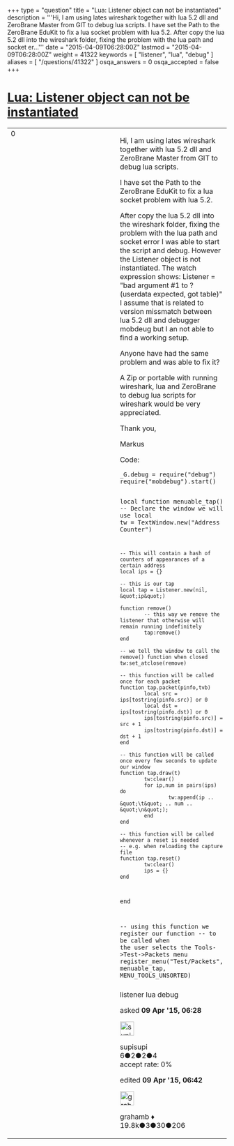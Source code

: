 +++
type = "question"
title = "Lua: Listener object can not be instantiated"
description = '''Hi, I am using lates wireshark together with lua 5.2 dll and ZeroBrane Master from GIT  to debug lua scripts. I have set the Path to the ZeroBrane EduKit to fix a lua socket problem with lua 5.2. After copy the lua 5.2 dll into the wireshark folder, fixing the problem with the lua path and socket er...'''
date = "2015-04-09T06:28:00Z"
lastmod = "2015-04-09T06:28:00Z"
weight = 41322
keywords = [ "listener", "lua", "debug" ]
aliases = [ "/questions/41322" ]
osqa_answers = 0
osqa_accepted = false
+++

<div class="headNormal">

# [Lua: Listener object can not be instantiated](/questions/41322/lua-listener-object-can-not-be-instantiated)

</div>

<div id="main-body">

<div id="askform">

<table id="question-table" style="width:100%;"><colgroup><col style="width: 50%" /><col style="width: 50%" /></colgroup><tbody><tr class="odd"><td style="width: 30px; vertical-align: top"><div class="vote-buttons"><span id="post-41322-upvote" class="ajax-command post-vote up" rel="nofollow" title="I like this post (click again to cancel)"> </span><div id="post-41322-score" class="post-score" title="current number of votes">0</div><span id="post-41322-downvote" class="ajax-command post-vote down" rel="nofollow" title="I dont like this post (click again to cancel)"> </span> <span id="favorite-mark" class="ajax-command favorite-mark" rel="nofollow" title="mark/unmark this question as favorite (click again to cancel)"> </span><div id="favorite-count" class="favorite-count"></div></div></td><td><div id="item-right"><div class="question-body"><p>Hi, I am using lates wireshark together with lua 5.2 dll and ZeroBrane Master from GIT to debug lua scripts.</p><p>I have set the Path to the ZeroBrane EduKit to fix a lua socket problem with lua 5.2.</p><p>After copy the lua 5.2 dll into the wireshark folder, fixing the problem with the lua path and socket error I was able to start the script and debug. However the Listener object is not instantiated. The watch expression shows: Listener = "bad argument #1 to ? (userdata expected, got table)" I assume that is related to version missmatch between lua 5.2 dll and debugger mobdeug but I an not able to find a working setup.</p><p>Anyone have had the same problem and was able to fix it?</p><p>A Zip or portable with running wireshark, lua and ZeroBrane to debug lua scripts for wireshark would be very appreciated.</p><p>Thank you,</p><p>Markus</p><p>Code:</p><pre><code>_G.debug = require(&quot;debug&quot;)
require(&quot;mobdebug&quot;).start()

local function menuable_tap()
    -- Declare the window we will use
    local tw = TextWindow.new(&quot;Address Counter&quot;)

    -- This will contain a hash of counters of appearances of a certain address
    local ips = {}

    -- this is our tap
    local tap = Listener.new(nil, &quot;ip&quot;)

    function remove()
            -- this way we remove the listener that otherwise will remain running indefinitely
            tap:remove()
    end

    -- we tell the window to call the remove() function when closed
    tw:set_atclose(remove)

    -- this function will be called once for each packet
    function tap.packet(pinfo,tvb)
            local src = ips[tostring(pinfo.src)] or 0
            local dst = ips[tostring(pinfo.dst)] or 0
            ips[tostring(pinfo.src)] = src + 1
            ips[tostring(pinfo.dst)] = dst + 1
    end

    -- this function will be called once every few seconds to update our window
    function tap.draw(t)
            tw:clear()
            for ip,num in pairs(ips) do
                    tw:append(ip .. &quot;\t&quot; .. num .. &quot;\n&quot;);
            end
    end

    -- this function will be called whenever a reset is needed
    -- e.g. when reloading the capture file
    function tap.reset()
            tw:clear()
            ips = {}
    end
end

-- using this function we register our function
-- to be called when the user selects the Tools-&gt;Test-&gt;Packets menu
register_menu(&quot;Test/Packets&quot;, menuable_tap, MENU_TOOLS_UNSORTED)</code></pre></div><div id="question-tags" class="tags-container tags"><span class="post-tag tag-link-listener" rel="tag" title="see questions tagged &#39;listener&#39;">listener</span> <span class="post-tag tag-link-lua" rel="tag" title="see questions tagged &#39;lua&#39;">lua</span> <span class="post-tag tag-link-debug" rel="tag" title="see questions tagged &#39;debug&#39;">debug</span></div><div id="question-controls" class="post-controls"></div><div class="post-update-info-container"><div class="post-update-info post-update-info-user"><p>asked <strong>09 Apr '15, 06:28</strong></p><img src="https://secure.gravatar.com/avatar/61d79b0a4b4832bea7944286ff4997fa?s=32&amp;d=identicon&amp;r=g" class="gravatar" width="32" height="32" alt="supisupi&#39;s gravatar image" /><p><span>supisupi</span><br />
<span class="score" title="6 reputation points">6</span><span title="2 badges"><span class="badge1">●</span><span class="badgecount">2</span></span><span title="2 badges"><span class="silver">●</span><span class="badgecount">2</span></span><span title="4 badges"><span class="bronze">●</span><span class="badgecount">4</span></span><br />
<span class="accept_rate" title="Rate of the user&#39;s accepted answers">accept rate:</span> <span title="supisupi has no accepted answers">0%</span></p></div><div class="post-update-info post-update-info-edited"><p><span> edited <strong>09 Apr '15, 06:42</strong> </span></p><img src="https://secure.gravatar.com/avatar/d2a7e24ca66604c749c7c88c1da8ff78?s=32&amp;d=identicon&amp;r=g" class="gravatar" width="32" height="32" alt="grahamb&#39;s gravatar image" /><p><span>grahamb ♦</span><br />
<span class="score" title="19834 reputation points"><span>19.8k</span></span><span title="3 badges"><span class="badge1">●</span><span class="badgecount">3</span></span><span title="30 badges"><span class="silver">●</span><span class="badgecount">30</span></span><span title="206 badges"><span class="bronze">●</span><span class="badgecount">206</span></span></p></div></div><div id="comments-container-41322" class="comments-container"></div><div id="comment-tools-41322" class="comment-tools"></div><div class="clear"></div><div id="comment-41322-form-container" class="comment-form-container"></div><div class="clear"></div></div></td></tr></tbody></table>

</div>

</div>

